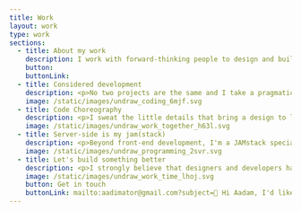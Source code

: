 ```yaml
---
title: Work
layout: work
type: work
sections:
  - title: About my work
    description: I work with forward-thinking people to design and build <b>interactive, accessible websites and products</b>. From working on projects for likes of UNHCR, RNLI, The National Trust, and Honda, to working at startups in Tokyo, I've devoted more than a decade to <b>making the web a little bit brighter</b>.
    button:
    buttonLink:
  - title: Considered development
    description: <p>No two projects are the same and I take a pragmatic approach to each job I take on, focussing on delivering work that is as accessible and optimised as possible.</p> <p>More than a decade of experience building complex interfaces means that I'm happy to deliver anything from single-page apps to scaleable design systems. I can help you identify the most appropriate technology for your project and, whilst I love a good framework, you can be sure that I will never use tech for tech's sake. </p>
    image: /static/images/undraw_coding_6mjf.svg
  - title: Code Choreography
    description: <p>I sweat the little details that bring a design to life. But, whether it's full-on WebGL or a UI interaction, animation isn’t just about looking cool - Good interaction design grounds an interface with a sense of space and logic.</p> <p>I combine nuanced timing and motion with a deep understanding of browser rendering to deliver logical interactions that are both full of character and outrageously smooth.</p>
    image: /static/images/undraw_work_together_h63l.svg
  - title: Server-side is my jam(stack)
    description: <p>Beyond front-end development, I'm a JAMstack specialist. Cloud CMS platforms, lambda functions, site-generators - Whatever your requirements, I'm happy to help you plan, build and deliver a JAMstack project that's fast, secure and reliable.</p> <p>If JAMstack isn't your thing, I'm equally at home developing for other server-side technologies. If you need help putting together an application or API with Node.js and Express, or Python and Django, then I've got your back.</p>
    image: /static/images/undraw_programming_2svr.svg
  - title: Let's build something better
    description: <p>I strongly believe that designers and developers have a responsibility to make sure that what we are building does no harm and I try to be as ethical as I can in taking on projects.</p> <p>If your organisation represents online gambling, payday loans, big tobacco, or mines and monetises personal data, then I am probably not the best fit for your project.</p> <p>But, if you are looking for help building something that promotes sustainability, diversity, or generally aims to make a positive impact, then let’s talk.</p>
    image: /static/images/undraw_work_time_lhoj.svg
    button: Get in touch
    buttonLink: mailto:aadimator@gmail.com?subject=🤘 Hi Aadam, I'd like to hire you
---
```

